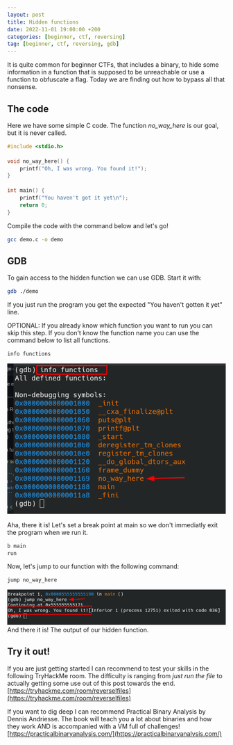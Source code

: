 ```yaml
---
layout: post
title: Hidden functions
date: 2022-11-01 19:00:00 +200
categories: [beginner, ctf, reversing]
tag: [beginner, ctf, reversing, gdb]
---
```


It is quite common for beginner CTFs, that includes a binary, to hide some information in a function that is supposed to be unreachable or use a function to obfuscate a flag. Today we are finding out how to bypass all that nonsense. 

## The code
Here we have some simple C code. The function *no_way_here* is our goal, but it is never called.

``` c
#include <stdio.h>

void no_way_here() {
	printf("Oh, I was wrong. You found it!");
}

int main() {
	printf("You haven't got it yet\n");
	return 0;
}
```

Compile the code with the command below and let's go!
``` bash
gcc demo.c -o demo
```

## GDB
To gain access to the hidden function we can use GDB. Start it with:
``` bash
gdb ./demo
```

If you just run the program you get the expected "You haven't gotten it yet" line. 


OPTIONAL: If you already know which function you want to run you can skip this step. If you don't know the function name you can use the command below to list all functions.
``` bash
info functions
```
![](/assets/images/2022-11-02/gdb_info_functions.png)

Aha, there it is! Let's set a break point at main so we don't immediatly exit the program when we run it.
``` bash
b main
run
```

Now, let's jump to our function with the following command:
``` bash
jump no_way_here
```

![](/assets/images/2022-11-02/jump_result.png)
And there it is! The output of our hidden function.

## Try it out!
If you are just getting started I can recommend to test your skills in the following TryHackMe room. The difficulty is ranging from *just run the file* to actually getting some use out of this post towards the end. <br>
[https://tryhackme.com/room/reverselfiles](https://tryhackme.com/room/reverselfiles)

If you want to dig deep I can recommend Practical Binary Analysis by Dennis Andriesse. The book will teach you a lot about binaries and how they work AND is accompanied with a VM full of challenges!<br>
[https://practicalbinaryanalysis.com/](https://practicalbinaryanalysis.com/)